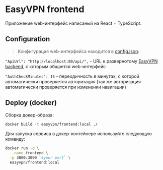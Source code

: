 # EasyVPN frontend
Приложение web-интерфейс написаный на React + TypeScript.


## Configuration
> Конфигурация web-интерфейса находится в [config.json](./src/config.json):

`"ApiUrl": "http://localhost:80/api/",` - URL к развернотому [EasyVPN backend](../backend/README.md), с которым общается web-интерфейс

`"AuthCheckMinutes": 15` - переодичность в минутах, с которой автоматически проверяется авторизация
(так же авторизация автоматически проверяется при изменении навигации)


## Deploy (docker)
Сборка докер-образа:
```bash
docker build -t easyvpn/frontend:local ./
```

Для запуска сервиса в докер-контейнере используйте следующую команду:
```bash
docker run -d \
  --name frontend \
  -p 3000:3000 `#your port` \
  easyvpn/frontend:local
```

